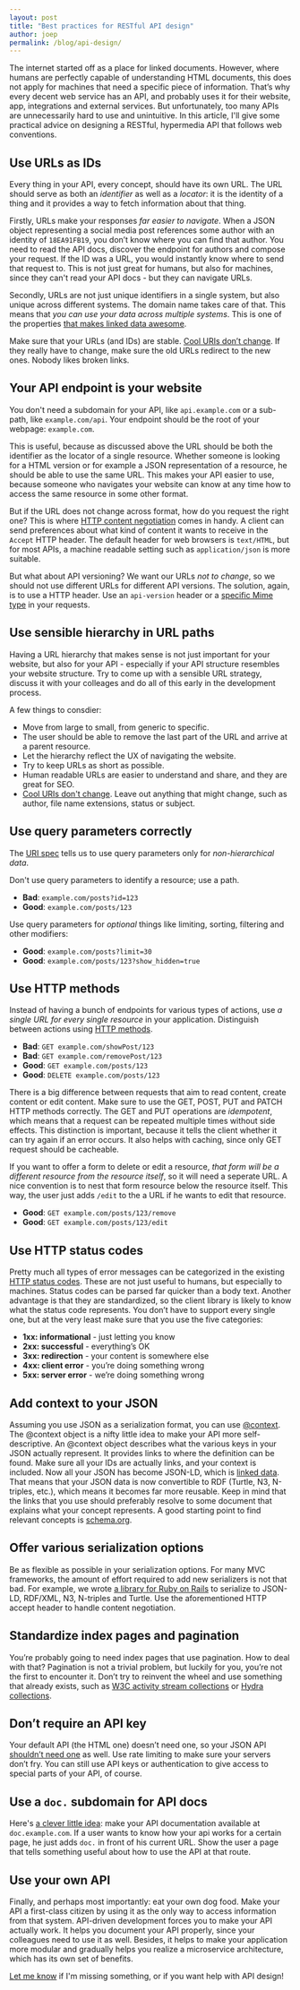 ```yaml
---
layout: post
title: "Best practices for RESTful API design"
author: joep
permalink: /blog/api-design/
---
```


The internet started off as a place for linked documents.
However, where humans are perfectly capable of understanding HTML documents, this does not apply for machines that need a specific piece of information.
That’s why every decent web service has an API, and probably uses it for their website, app, integrations and external services.
But unfortunately, too many APIs are unnecessarily hard to use and unintuitive.
In this article, I'll give some practical advice on designing a RESTful, hypermedia API that follows web conventions.

## Use URLs as IDs
Every thing in your API, every concept, should have its own URL. The URL should serve as both an _identifier_ as well as a _locator_: it is the identity of a thing and it provides a way to fetch information about that thing.

Firstly, URLs make your responses _far easier to navigate_. When a JSON object representing a social media post references some author with an identity of `18EA91FB19`, you don’t know where you can find that author. You need to read the API docs, discover the endpoint for authors and compose your request. If the ID was a URL, you would instantly know where to send that request to. This is not just great for humans, but also for machines, since they can't read your API docs - but they can navigate URLs.

Secondly, URLs are not just unique identifiers in a single system, but also unique across different systems. The domain name takes care of that. This means that _you can use your data across multiple systems_. This is one of the properties [that makes linked data awesome](https://ontola.io/what-is-linked-data).

Make sure that your URLs (and IDs) are stable. [Cool URIs don’t change](https://www.w3.org/Provider/Style/URI). If they really have to change, make sure the old URLs redirect to the new ones. Nobody likes broken links.

## Your API endpoint is your website
You don't need a subdomain for your API, like `api.example.com` or a sub-path, like `example.com/api`. Your endpoint should be the root of your webpage: `example.com`.

This is useful, because as discussed above the URL should be both the identifier as the locator of a single resource. Whether someone is looking for a HTML version or for example a JSON representation of a resource, he should be able to use the same URL. This makes your API easier to use, because someone who navigates your website can know at any time how to access the same resource in some other format.

But if the URL does not change across format, how do you request the right one? This is where [HTTP content negotiation](https://developer.mozilla.org/en-US/docs/Web/HTTP/Headers/Accept) comes in handy. A client can send preferences about what kind of content it wants to receive in the `Accept` HTTP header. The default header for web browsers is `text/HTML`, but for most APIs, a machine readable setting such as `application/json` is more suitable.

But what about API versioning? We want our URLs _not to change_, so we should not use different URLs for different API versions. The solution, again, is to use a HTTP header. Use an `api-version` header or a [specific Mime type](https://developer.github.com/v3/media/) in your requests.

## Use sensible hierarchy in URL paths
Having a URL hierarchy that makes sense is not just important for your website, but also for your API - especially if your API structure resembles your website structure. Try to come up with a sensible URL strategy, discuss it with your colleages and do all of this early in the development process.

A few things to consdier:
* Move from large to small, from generic to specific.
* The user should be able to remove the last part of the URL and arrive at a parent resource.
* Let the hierarchy reflect the UX of navigating the website.
* Try to keep URLs as short as possible.
* Human readable URLs are easier to understand and share, and they are great for SEO.
* [Cool URIs don't change](https://www.w3.org/Provider/Style/URI). Leave out anything that might change, such as author, file name extensions, status or subject.

## Use query parameters correctly
The [URI spec](https://tools.ietf.org/html/rfc3986#section-3.4) tells us to use query parameters only for _non-hierarchical data_.

Don't use query parameters to identify a resource; use a path.

* **Bad**: `example.com/posts?id=123`
* **Good**: `example.com/posts/123`

Use query parameters for _optional_ things like limiting, sorting, filtering and other modifiers:

* **Good**: `example.com/posts?limit=30`
* **Good**: `example.com/posts/123?show_hidden=true`

## Use HTTP methods
Instead of having a bunch of endpoints for various types of actions, use _a single URL for every single resource_ in your application. Distinguish between actions using [HTTP methods](https://developer.mozilla.org/en-US/docs/Web/HTTP/Methods).

* **Bad**: `GET example.com/showPost/123`
* **Bad**: `GET example.com/removePost/123`
* **Good**: `GET example.com/posts/123`
* **Good**: `DELETE example.com/posts/123`

There is a big difference between requests that aim to read content, create content or edit content. Make sure to use the GET, POST, PUT and PATCH HTTP methods correctly. The GET and PUT operations are _idempotent_, which means that a request can be repeated multiple times without side effects. This distinction is important, because it tells the client whether it can try again if an error occurs. It also helps with caching, since only GET request should be cacheable.

If you want to offer a form to delete or edit a resource, _that form will be a different resource from the resource itself_, so it will need a seperate URL. A nice convention is to nest that form resource below the resource itself. This way, the user just adds `/edit` to the a URL if he wants to edit that resource.

* **Good**: `GET example.com/posts/123/remove`
* **Good**: `GET example.com/posts/123/edit`

## Use HTTP status codes
Pretty much all types of error messages can be categorized in the existing [HTTP status codes](https://developer.mozilla.org/nl/docs/Web/HTTP/Status). These are not just useful to humans, but especially to machines. Status codes can be parsed far quicker than a body text. Another advantage is that they are standardized, so the client library is likely to know what the status code represents. You don’t have to support every single one, but at the very least make sure that you use the five categories:
* **1xx: informational** - just letting you know
* **2xx: successful** - everything’s OK
* **3xx: redirection** - your content is somewhere else
* **4xx: client error** - you’re doing something wrong
* **5xx: server error** - we’re doing something wrong

## Add context to your JSON
Assuming you use JSON as a serialization format, you can use [@context](https://json-ld.org/spec/FCGS/json-ld/20180607/#the-context). The @context object is a nifty little idea to make your API more self-descriptive. An @context object describes what the various keys in your JSON actually represent. It provides links to where the definition can be found.
Make sure all your IDs are actually links, and your context is included. Now all your JSON has become JSON-LD, which is [linked data](https://ontola.io/what-is-linked-data). That means that your JSON data is now convertible to RDF (Turtle, N3, N-triples, etc.), which means it becomes far more reusable.
Keep in mind that the links that you use should preferably resolve to some document that explains what your concept represents. A good starting point to find relevant concepts is [schema.org](https://schema.org).

## Offer various serialization options
Be as flexible as possible in your serialization options. For many MVC frameworks, the amount of effort required to add new serializers is not that bad. For example, we wrote [a library for Ruby on Rails](https://github.com/argu-co/rdf-serializers) to serialize to JSON-LD, RDF/XML, N3, N-triples and Turtle. Use the aforementioned HTTP accept header to handle content negotiation.

## Standardize index pages and pagination
You’re probably going to need index pages that use pagination. How to deal with that? Pagination is not a trivial problem, but luckily for you, you’re not the first to encounter it. Don’t try to reinvent the wheel and use something that already exists, such as [W3C activity stream collections](https://www.w3.org/TR/activitystreams-core/#collections) or [Hydra collections](http://www.hydra-cg.com/spec/latest/core/#collections).

## Don’t require an API key
Your default API (the HTML one) doesn’t need one, so your JSON API [shouldn’t need one](https://ruben.verborgh.org/blog/2013/11/29/the-lie-of-the-api/#api-keys-are-a-lie) as well. Use rate limiting to make sure your servers don’t fry. You can still use API keys or authentication to give access to special parts of your API, of course.

## Use a `doc.` subdomain for API docs
Here's [a clever little idea](https://medium.com/@fletcher91/semantic-documentation-1177d563783c): make your API documentation available at `doc.example.com`. If a user wants to know how your api works for a certain page, he just adds `doc.` in front of his current URL. Show the user a page that tells something useful about how to use the API at that route.

## Use your own API
Finally, and perhaps most importantly: eat your own dog food. Make your API a first-class citizen by using it as the only way to access information from that system. API-driven development forces you to make your API actually work. It helps you document your API properly, since your colleagues need to use it as well. Besides, it helps to make your application more modular and gradually helps you realize a microservice architecture, which has its own set of benefits.

[Let me know](mailto:joep@argu.co) if I'm missing something, or if you want help with API design!
